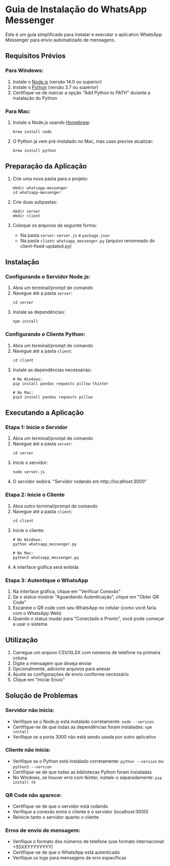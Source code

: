 # Guia de Instalação do WhatsApp Messenger

Este é um guia simplificado para instalar e executar o aplicativo WhatsApp Messenger para envio automatizado de mensagens.

## Requisitos Prévios

### Para Windows:
1. Instale o [Node.js](https://nodejs.org/) (versão 14.0 ou superior)
2. Instale o [Python](https://www.python.org/downloads/) (versão 3.7 ou superior)
3. Certifique-se de marcar a opção "Add Python to PATH" durante a instalação do Python

### Para Mac:
1. Instale o Node.js usando [Homebrew](https://brew.sh/):
   ```
   brew install node
   ```
2. O Python já vem pré-instalado no Mac, mas caso precise atualizar:
   ```
   brew install python
   ```

## Preparação da Aplicação

1. Crie uma nova pasta para o projeto:
   ```
   mkdir whatsapp-messenger
   cd whatsapp-messenger
   ```

2. Crie duas subpastas:
   ```
   mkdir server
   mkdir client
   ```

3. Coloque os arquivos da seguinte forma:
   - Na pasta `server`: `server.js` e `package.json`
   - Na pasta `client`: `whatsapp_messenger.py` (arquivo renomeado do client-fixed-updated.py)

## Instalação

### Configurando o Servidor Node.js:
1. Abra um terminal/prompt de comando
2. Navegue até a pasta `server`:
   ```
   cd server
   ```
3. Instale as dependências:
   ```
   npm install
   ```

### Configurando o Cliente Python:
1. Abra um terminal/prompt de comando
2. Navegue até a pasta `client`:
   ```
   cd client
   ```
3. Instale as dependências necessárias:
   ```
   # No Windows:
   pip install pandas requests pillow tkinter
   
   # No Mac:
   pip3 install pandas requests pillow
   ```

## Executando a Aplicação

### Etapa 1: Inicie o Servidor
1. Abra um terminal/prompt de comando
2. Navegue até a pasta `server`:
   ```
   cd server
   ```
3. Inicie o servidor:
   ```
   node server.js
   ```
4. O servidor exibirá: "Servidor rodando em http://localhost:3000"

### Etapa 2: Inicie o Cliente
1. Abra outro terminal/prompt de comando
2. Navegue até a pasta `client`:
   ```
   cd client
   ```
3. Inicie o cliente:
   ```
   # No Windows:
   python whatsapp_messenger.py
   
   # No Mac:
   python3 whatsapp_messenger.py
   ```
4. A interface gráfica será exibida

### Etapa 3: Autentique o WhatsApp
1. Na interface gráfica, clique em "Verificar Conexão"
2. Se o status mostrar "Aguardando Autenticação", clique em "Obter QR Code"
3. Escaneie o QR code com seu WhatsApp no celular (como você faria com o WhatsApp Web)
4. Quando o status mudar para "Conectado e Pronto", você pode começar a usar o sistema

## Utilização
1. Carregue um arquivo CSV/XLSX com números de telefone na primeira coluna
2. Digite a mensagem que deseja enviar
3. Opcionalmente, adicione arquivos para anexar
4. Ajuste as configurações de envio conforme necessário
5. Clique em "Iniciar Envio"

## Solução de Problemas

### Servidor não inicia:
- Verifique se o Node.js está instalado corretamente: `node --version`
- Certifique-se de que todas as dependências foram instaladas: `npm install`
- Verifique se a porta 3000 não está sendo usada por outro aplicativo

### Cliente não inicia:
- Verifique se o Python está instalado corretamente: `python --version` ou `python3 --version`
- Certifique-se de que todas as bibliotecas Python foram instaladas
- No Windows, se houver erro com tkinter, instale-o separadamente: `pip install tk`

### QR Code não aparece:
- Certifique-se de que o servidor está rodando
- Verifique a conexão entre o cliente e o servidor (localhost:3000)
- Reinicie tanto o servidor quanto o cliente

### Erros de envio de mensagem:
- Verifique o formato dos números de telefone (use formato internacional: +55XXYYYYYYYY)
- Certifique-se de que o WhatsApp está autenticado
- Verifique os logs para mensagens de erro específicas

